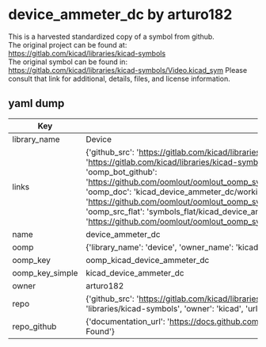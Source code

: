 # device_ammeter_dc by arturo182  
This is a harvested standardized copy of a symbol from github.  
The original project can be found at:  
https://gitlab.com/kicad/libraries/kicad-symbols  
The original symbol can be found in:
https://gitlab.com/kicad/libraries/kicad-symbols/Video.kicad_sym
Please consult that link for additional, details, files, and license information.  
## yaml dump  
| Key | Value |  
| --- | --- |  
| library_name | Device |  
| links | {'github_src': 'https://gitlab.com/kicad/libraries/kicad-symbols/Video.kicad_sym', 'github_src_repo': 'https://gitlab.com/kicad/libraries/kicad-symbols', 'oomp_bot': 'kicad_device_ammeter_dc/working', 'oomp_bot_github': 'https://github.com/oomlout/oomlout_oomp_symbol_bot/tree/main/kicad_device_ammeter_dc/working', 'oomp_doc': 'kicad_device_ammeter_dc/working', 'oomp_doc_github': 'https://github.com/oomlout/oomlout_oomp_symbol_doc/tree/main/kicad_device_ammeter_dc/working', 'oomp_src_flat': 'symbols_flat/kicad_device_ammeter_dc/working', 'oomp_src_flat_github': 'https://github.com/oomlout/oomlout_oomp_symbol_src/tree/main/kicad_device_ammeter_dc/working'} |  
| name | device_ammeter_dc |  
| oomp | {'library_name': 'device', 'owner_name': 'kicad', 'symbol_name': 'device_ammeter_dc'} |  
| oomp_key | oomp_kicad_device_ammeter_dc |  
| oomp_key_simple | kicad_device_ammeter_dc |  
| owner | arturo182 |  
| repo | {'github_src': 'https://gitlab.com/kicad/libraries/kicad-symbols/Video.kicad_sym', 'name': 'libraries/kicad-symbols', 'owner': 'kicad', 'url': 'https://gitlab.com/kicad/libraries/kicad-symbols'} |  
| repo_github | {'documentation_url': 'https://docs.github.com/rest/repos/repos#get-a-repository', 'message': 'Not Found'} |  

